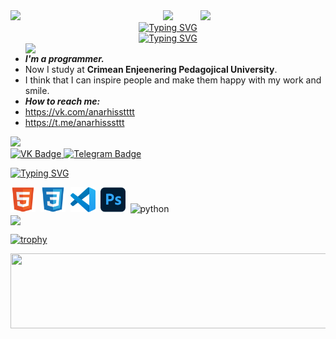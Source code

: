  <div id="header" >
<img src = "https://media0.giphy.com/media/v1.Y2lkPTc5MGI3NjExM3ZmcGRldWE3dWl0NDk3MmRpeXZqOWJ5dXdkOHo3MWNseWxvb2hpdSZlcD12MV9pbnRlcm5hbF9naWZfYnlfaWQmY3Q9cw/2vQBlQkJOyK3u/giphy.gif" width = "200" align="right"/>
<img src = "https://media0.giphy.com/media/v1.Y2lkPTc5MGI3NjExM3ZmcGRldWE3dWl0NDk3MmRpeXZqOWJ5dXdkOHo3MWNseWxvb2hpdSZlcD12MV9pbnRlcm5hbF9naWZfYnlfaWQmY3Q9cw/2vQBlQkJOyK3u/giphy.gif" width = "200" 
align="left"/>
  </div>

 <div id="header" align="center">
  <img src= "https://i.giphy.com/media/v1.Y2lkPTc5MGI3NjExN2EzY2lmemdzeXFrNGhscXFzdzVka3BtNWJzNjdqdmJ2Y2MyeGR4bCZlcD12MV9pbnRlcm5hbF9naWZfYnlfaWQmY3Q9dHM/ajyEaV051L5zgjG9JU/giphy.gif" width="160"/>
 </div>

 <div class = "a" align="center">
 <a href="https://git.io/typing-svg"><img src="https://readme-typing-svg.herokuapp.com?font=Abril+Fatface&size=50&duration=4998&pause=1000&color=000000&width=536&height=70&lines=++++My+name+is+Yaroslava" alt="Typing SVG" /></a>
 </div>

 <div class = "a" align="center">
 <a href="https://git.io/typing-svg"><img src="https://readme-typing-svg.herokuapp.com?font=Abril+Fatface&size=28&duration=4998&pause=1000&color=000000&width=436&lines=I+am+a+beginner+programmer." alt="Typing SVG" /></a>
 </div>
 <div id="header" >
<img src = "https://media4.giphy.com/media/v1.Y2lkPTc5MGI3NjExbGo0bnBtdTk4aGt1cXBmYWhmMHQ1ZGJibWtlNnNrajN0MmZmdTF2bSZlcD12MV9pbnRlcm5hbF9naWZfYnlfaWQmY3Q9cw/Y2RIuV8Al7KzLdBhBD/giphy.gif" width = "480" align="right"/>
  </div>
 
- ___I'm a programmer.___
- Now I study at __Crimean Enjeenering Pedagojical University__.
- I think that I can inspire people and make them happy with my work and smile.
- ***How to reach me:***
- https://vk.com/anarhisstttt
- https://t.me/anarhisssttt  
 <div id="header" align="left">
  <img src= "https://media2.giphy.com/media/v1.Y2lkPTc5MGI3NjExOWU1OTE5cTRjM3pudTlqbDByZ3FldndiN3hkeWJjNjV3azIwN2k5aCZlcD12MV9pbnRlcm5hbF9naWZfYnlfaWQmY3Q9Zw/bYUbS6XYDi3Ze/giphy.gif" width="760"/>
</div>

<div id="badges">
  <a href="https://vk.com/anarhisstttt">
    <img src="https://img.shields.io/badge/VK-blue?style=for-the-badge&logo=vk&logoColor=white" alt="VK Badge"/>
  </a>
  <a href="https://t.me/anarhisssttt">
    <img src="https://img.shields.io/badge/Telegram-red?style=for-the-badge&logo=tg&logoColor=white" alt="Telegram Badge"/>
  </a>
</div>



<a href="https://git.io/typing-svg"><img src="https://readme-typing-svg.herokuapp.com?font=Abril+Fatface&size=25&duration=4998&pause=1000&color=000000&width=336&lines=Languages+and+tools." alt="Typing SVG" /></a>
<div>
<img src= "https://raw.githubusercontent.com/devicons/devicon/ca28c779441053191ff11710fe24a9e6c23690d6/icons/html5/html5-original.svg"; title="html" alt ="html" width="40" height="40"/>&nbsp;
<img src= "https://raw.githubusercontent.com/devicons/devicon/ca28c779441053191ff11710fe24a9e6c23690d6/icons/css3/css3-original.svg"; title="css" alt ="css" width="40" height="40"/>&nbsp;
<img src="https://raw.githubusercontent.com/devicons/devicon/ca28c779441053191ff11710fe24a9e6c23690d6/icons/vscode/vscode-original.svg"; title="vscode" alt="vscode" width="40" height="40"/>&nbsp;
<img src="https://raw.githubusercontent.com/devicons/devicon/ca28c779441053191ff11710fe24a9e6c23690d6/icons/photoshop/photoshop-original.svg"; title="photoshop" alt="photoshop" width="40" 
height="40"/>&nbsp;
<img src="https://img.icons8.com/?size=100&id=13441&format=png&color=000000"; title="python" alt="python" width="40" height="40"/>&nbsp;
</div>  <div id="img" > <img src = "https://media4.giphy.com/media/v1.Y2lkPTc5MGI3NjExaXhwdXltdml6d3hjbjM4eXp1aHZwZjRicG4xZXB2Yzh0YWcwYTAzcSZlcD12MV9pbnRlcm5hbF9naWZfYnlfaWQmY3Q9cw/xqIGnIgH7HKFZXHm7E/giphy.gif" width = "220" align="center"/></div>

[![trophy](https://github-profile-trophy.vercel.app/?username=yaroslavagrebeneva)](https://github.com/ryo-ma/github-profile-trophy) <div id="header1" align="right">

  <img src="https://render.gitanimals.org/lines/{yaroslavagrebeneva}?pet-id=03" width="1000" height="120"/>

